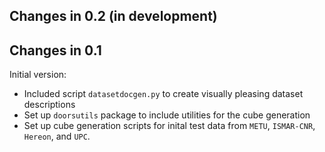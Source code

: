 ## Changes in 0.2 (in development)

## Changes in 0.1

Initial version:
* Included script `datasetdocgen.py` to create visually pleasing dataset 
  descriptions
* Set up `doorsutils` package to include utilities for the cube generation
* Set up cube generation scripts for inital test data from `METU`, `ISMAR-CNR`,
  `Hereon`, and `UPC`.